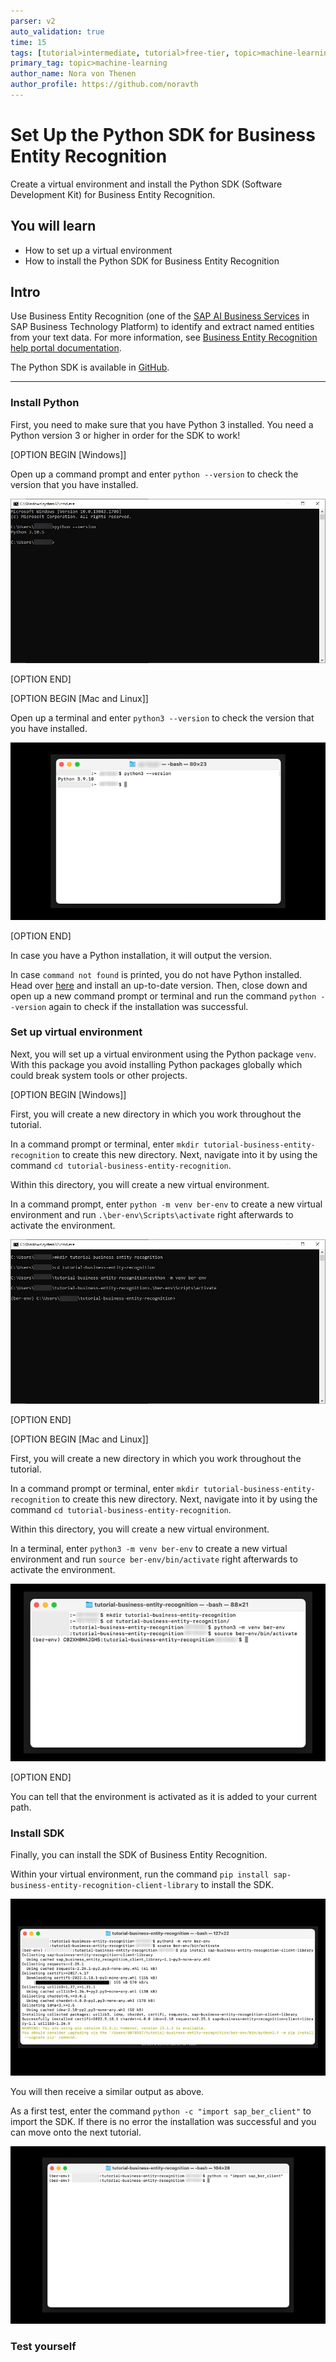 ```yaml
---
parser: v2
auto_validation: true
time: 15
tags: [tutorial>intermediate, tutorial>free-tier, topic>machine-learning, topic>artificial-intelligence, topic>cloud, software-product>sap-business-technology-platform, software-product>sap-ai-services, software-product>business-entity-recognition]
primary_tag: topic>machine-learning
author_name: Nora von Thenen
author_profile: https://github.com/noravth
---
```


# Set Up the Python SDK for Business Entity Recognition
<!-- description --> Create a virtual environment and install the Python SDK (Software Development Kit) for Business Entity Recognition.

## You will learn
  - How to set up a virtual environment  
  - How to install the Python SDK for Business Entity Recognition

## Intro
Use Business Entity Recognition (one of the [SAP AI Business Services](https://help.sap.com/docs/SAP_AI_BUS) in SAP Business Technology Platform) to identify and extract named entities from your text data. For more information, see [Business Entity Recognition help portal documentation](https://help.sap.com/docs/Business_Entity_Recognition).

The Python SDK is available in [GitHub](https://github.com/SAP/business-entity-recognition-client-library).

---

### Install Python


First, you need to make sure that you have Python 3 installed. You need a Python version 3 or higher in order for the SDK to work!

[OPTION BEGIN [Windows]]

Open up a command prompt and enter `python --version` to check the version that you have installed.

![Python Version](python_version_windows.jpg)

[OPTION END]

[OPTION BEGIN [Mac and Linux]]

Open up a terminal and enter `python3 --version` to check the version that you have installed.

![Python Version](python_version.png)

[OPTION END]

In case you have a Python installation, it will output the version.

In case `command not found` is printed, you do not have Python installed. Head over [here](https://www.python.org/downloads/) and install an up-to-date version. Then, close down and open up a new command prompt or terminal and run the command `python --version` again to check if the installation was successful.


### Set up virtual environment


Next, you will set up a virtual environment using the Python package `venv`. With this package you avoid installing Python packages globally which could break system tools or other projects.

[OPTION BEGIN [Windows]]

First, you will create a new directory in which you work throughout the tutorial.

In a command prompt or terminal, enter `mkdir tutorial-business-entity-recognition` to create this new directory. Next, navigate into it by using the command `cd tutorial-business-entity-recognition`.

Within this directory, you will create a new virtual environment.

In a command prompt, enter `python -m venv ber-env` to create a new virtual environment and run `.\ber-env\Scripts\activate` right afterwards to activate the environment.

![Activate virtual environment](activate_venv_windows.jpg)

[OPTION END]

[OPTION BEGIN [Mac and Linux]]

First, you will create a new directory in which you work throughout the tutorial.

In a command prompt or terminal, enter `mkdir tutorial-business-entity-recognition` to create this new directory. Next, navigate into it by using the command `cd tutorial-business-entity-recognition`.

Within this directory, you will create a new virtual environment.

In a terminal, enter `python3 -m venv ber-env` to create a new virtual environment and run `source ber-env/bin/activate` right afterwards to activate the environment.

![Activate virtual environment](activate_venv.png)

[OPTION END]

You can tell that the environment is activated as it is added to your current path.



### Install SDK


Finally, you can install the SDK of Business Entity Recognition.

Within your virtual environment, run the command `pip install sap-business-entity-recognition-client-library` to install the SDK.

![Install SDK](install_sdk.png)

You will then receive a similar output as above.

As a first test, enter the command `python -c "import sap_ber_client"` to import the SDK. If there is no error the installation was successful and you can move onto the next tutorial.

![Import SDK](import_sdk.png)


### Test yourself



